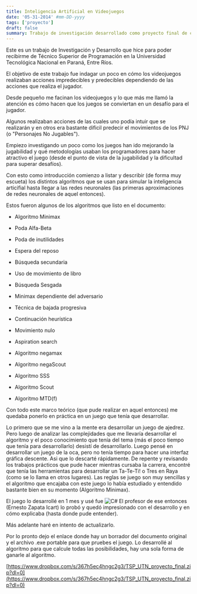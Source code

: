 ```yaml
---
title: Inteligencia Artificial en Videojuegos
date: '05-31-2014' #mm-DD-yyyy
tags: ['proyecto']
draft: false
summary: Trabajo de investigación desarrollado como proyecto final de carrera universitaria técnica
---
```


Este es un trabajo de Investigación y Desarrollo que hice para poder recibirme de Técnico Superior de Programación en la Universidad Tecnológica Nacional en Paraná, Entre Ríos.

El objetivo de este trabajo fue indagar un poco en cómo los videojuegos realizaban acciones impredecibles y predecibles dependiendo de las acciones que realiza el jugador.

Desde pequeño me facinan los videojuegos y lo que más me llamó la atención es cómo hacen que los juegos se conviertan en un desafío para el jugador.

Algunos realizaban acciones de las cuales uno podía intuir que se realizarán y en otros era bastante dificil predecir el movimientos de los PNJ (o "Personajes No Jugables").

Empiezo investigando un poco como los juegos han ido mejorando la jugabilidad y qué metodologías usaban los programadores para hacer atractivo el juego (desde el punto de vista de la jugabilidad y la dificultad para superar desafíos).

Con esto como introducción comienzo a listar y describir (de forma muy escueta) los distintos algoritmos que se usan para simular la inteligencia articifial hasta llegar a las redes neuronales (las primeras aproximaciones de redes neuronales de aquel entonces).

Estos fueron algunos de los algoritmos que listo en el documento:

- Algoritmo Minimax

- Poda Alfa-Beta

- Poda de inutilidades

- Espera del reposo

- Búsqueda secundaria

- Uso de movimiento de libro

- Búsqueda Sesgada

- Minimax dependiente del adversario

- Técnica de bajada progresiva

- Continuación heurística

- Movimiento nulo

- Aspiration search

- Algoritmo negamax

- Algoritmo negaScout

- Algoritmo SSS

- Algoritmo Scout

- Algoritmo MTD(f)

Con todo este marco teórico (que pude realizar en aquel entonces) me quedaba ponerlo en práctica en un juego que tenía que desarrollar.

Lo primero que se me vino a la mente era desarrollar un juego de ajedrez. Pero luego de analizar las complejidades que me llevaría desarrollar el algoritmo y el poco conocimiento que tenía del tema (más el poco tiempo que tenía para desarrollarlo) desistí de desarrollarlo.
Luego pensé en desarrollar un juego de la oca, pero no tenía tiempo para hacer una interfaz gráfica descente. Asi que lo descarté rápidamente.
De repente y revisando los trabajos prácticos que pude hacer mientras cursaba la carrera, encontré que tenía las herramientas para desarrollar un Ta-Te-Ti! o Tres en Raya (como se lo llama en otros lugares).
Las reglas se juego son muy sencillas y el algoritmo que encajaba con este juego lo había estudiado y entendido bastante bien en su momento (Algoritmo Minimax).

El juego lo desarrollé en 1 mes y usé fue ![C#](https://img.shields.io/badge/c%23-%23239120.svg?style=for-the-badge&logo=c-sharp&logoColor=white)
El profesor de ese entonces (Ernesto Zapata Icart) lo probó y quedó impresionado con el desarrollo y en cómo explicaba (hasta donde pude entender).

Más adelante haré en intento de actualizarlo.

Por lo pronto dejo el enlace donde hay un borrador del documento original y el archivo .exe portable para que pruebes el juego. Lo desarrollé al algoritmo para que calcule todas las posibilidades, hay una sola forma de ganarle al algoritmo.

[https://www.dropbox.com/s/367h5ec4hngc2g3/TSP_UTN_proyecto_final.zip?dl=0](https://www.dropbox.com/s/367h5ec4hngc2g3/TSP_UTN_proyecto_final.zip?dl=0)
